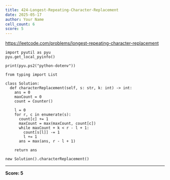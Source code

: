 ```yaml
---
title: 424-Longest-Repeating-Character-Replacement
date: 2025-05-17
author: Your Name
cell_count: 6
score: 5
---
```


https://leetcode.com/problems/longest-repeating-character-replacement


```
import pyutil as pyu
pyu.get_local_pyinfo()
```


```
print(pyu.ps2("python-dotenv"))
```


```
from typing import List
```


```
class Solution:
  def characterReplacement(self, s: str, k: int) -> int:
    ans = 0
    maxCount = 0
    count = Counter()

    l = 0
    for r, c in enumerate(s):
      count[c] += 1
      maxCount = max(maxCount, count[c])
      while maxCount + k < r - l + 1:
        count[s[l]] -= 1
        l += 1
      ans = max(ans, r - l + 1)

    return ans
```


```
new Solution().characterReplacement()
```


---
**Score: 5**
